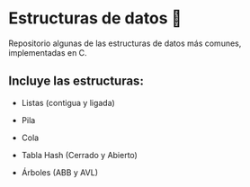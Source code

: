 # Estructuras de datos 🚀

Repositorio algunas de las estructuras de datos más comunes, implementadas en C.

## Incluye las estructuras:

* Listas (contigua y ligada)

* Pila

* Cola

* Tabla Hash (Cerrado y Abierto)

* Árboles (ABB y AVL)
